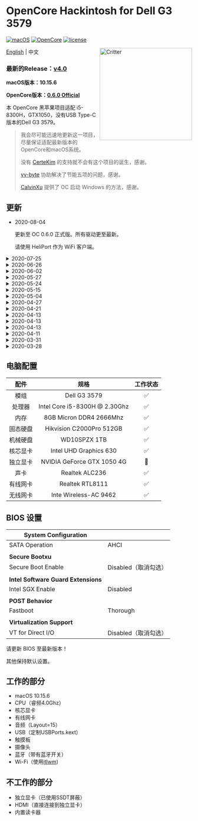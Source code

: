 # OpenCore Hackintosh for Dell G3 3579

[![macOS](https://img.shields.io/badge/macOS-10.15.6-orange)](https://www.apple.com/macos/catalina/)
[![OpenCore](https://img.shields.io/badge/OpenCore-0.6.0-9cf)](https://github.com/acidanthera/OpenCorePkg)
[![license](https://img.shields.io/badge/license-Anti%20996-blue.svg)](https://github.com/996icu/996.ICU/blob/master/LICENSE)

<img align="right" src="https://support.apple.com/content/dam/edam/applecare/images/en_US/macos/psp-mini-hero-macos-high-sierra-whats-new_2x.png" alt="Critter" width="250">

[English](https://github.com/tonyleelyy/OpenCore-Hackintosh-Dell-G3-3579/blob/master/README.md) | 中文

### 最新的Release：[v4.0](https://github.com/tonyleelyy/OpenCore-Hackintosh-Dell-G3-3579/releases/tag/v4.0)

**macOS版本：10.15.6**

**OpenCore版本：[0.6.0 Official](https://github.com/acidanthera/OpenCorePkg/releases/tag/0.6.0)**

本 OpenCore 黑苹果项目适配 i5-8300H，GTX1050，没有USB Type-C版本的Dell G3 3579。

> 我会尽可能迅速地更新这一项目，尽量保证适配最新版本的OpenCore和macOS系统。
>
> 没有 [CerteKim](https://github.com/CerteKim) 的支持就不会有这个项目的诞生，感谢。
>
> [vv-byte](https://github.com/vv-byte) 协助解决了节能五项的问题，感谢。
>
> [CalvinXu](https://github.com/CalvinXu17) 提供了 OC 启动 Windows 的方法，感谢。

## 更新
- 2020-08-04

  更新至 OC 0.6.0 正式版。所有驱动更至最新。

  请使用 HeliPort 作为 WiFi 客户端。

<details>
  <summary>2020-07-25</summary>
  - 为使用 DW1820A 的朋友重新定制了USBPorts。更新了 IntelBluetooth，NoTouchID。
  <br>
  - 在 OC 0.6.0 和 Big Sur 正式版出来之前可能都不会有大更新了，能完善的都已经完善了~
</details>

<details>
<summary>2020-06-26</summary>
  - 更新了 VoodooI2C 和 itlwm
  <br>
  - 增加了 OC 启动 Windows 支持（感谢 [CalvinXu](https://github.com/CalvinXu17)）
</details>

<details>
  <summary>2020-06-02</summary>
  - 更新至 OpenCore 0.5.9，顺带更新驱动，开始进入慢速更新状态。
  <br>
  - 支持 macOS 10.15.5
  <br>
  - 添加了 itlwm.kext 以驱动WiFi，请在 /OC/Kexts/itlwm.kext/Contents/Info.plist 里添加自己的WiFi信息。
</details>

<details>
  <summary>2020-05-27</summary>
  - 修复了节能五项（笔记本只有四项），优化了禁用独显的SSDT。（[vv-byte](https://github.com/vv-byte) 协助了此次更新，感谢）
</details>

<details>
  <summary>2020-05-24</summary>
  - 添加了 /Boot 文件夹，请尽量使用 BOOTx64.efi 来引导。更新了 WiFi 驱动教程。
</details>

<details>
  <summary>2020-05-15</summary>
  - 修复了触控板无法使用的问题。
</details>

<details>
  <summary>2020-05-04</summary>
  - OpenCore 0.5.8 更新。所有驱动更新到最新版本。
  <br>
  - 继续精简 config.plist，OC 更新移除 ApfsDriverLoader.efi。
  <br>
  - 音频修复（貌似不会偶尔没声音了）。核显频率恢复正常。大小写灯恢复正常。
</details>

<details>
  <summary>2020-04-27</summary>
  - CPU 变频修复，通过重写 `DeviceProperties` 精简了 `config.plist`。
</details>

<details>
  <summary>2020-04-21</summary>
  - 在新的 Release 中添加了供安装使用的 EFI，仅改变了 `ShowPicker` 和 `Timeout` 的值，其他无变化。使用 Release v2.0 的朋友无需更新。
</details>

<details>
  <summary>2020-04-13</summary>
  - WiFi可以重新工作了，使用指南请看下方。
</details>

<details>
  <summary>2020-04-13</summary>
  - 使用WiFi的过程中出现问题，暂时不知道如何解决，请耐心等候一下。
</details>

<details>
  <summary>2020-04-13</summary>
  - 在重新构建ACPI目录并修改 Config.plist 之后，终于！！！可以使用英特尔WiFi了！！！
  <br>
  - 请使用 https://github.com/zxystd/itlwm 尽情网上冲浪！！！
</details>

<details>
  <summary>2020-04-11</summary>
  - 更新至 MacOS 10.15.4 19E287。更新 OpenCore 到官方Release 0.5.7 版本并完善了Config.plist的结构。
  <br>
  - 更新 Lilu, VirtualSMC, AppleALC, WhateverGreen, SMCBatteryManager, NVMeFix。
  <br>
  - 更新并定制了 IntelBluetoothFirmware，驱动文件大幅缩小。同时更新了 IntelBluetoothInjector。
</details>

<details>
  <summary>2020-03-31</summary>
  - 删除了SSDT-USBX并添加了USBPower.kext以实现更好的USB驱动方法。
</details>

<details>
  <summary>2020-03-28</summary>
  - 我发现更新到最新版本后，大小写灯已正常工作！
</details>

## 电脑配置

|   配件   |             规格              | 工作状态 |
| :------: | :---------------------------: | :------: |
|   模组   |         Dell G3 3579          |    ✅     |
|  处理器  | Intel Core i5-8300H @ 2.30Ghz |    ✅     |
|   内存   |    8GB Micron DDR4 2666Mhz    |    ✅     |
| 固态硬盘 |   Hikvision C2000Pro 512GB    |    ✅     |
| 机械硬盘 |         WD10SPZX 1TB          |    ✅     |
| 核芯显卡 |    Intel UHD Graphics 630    |    ✅     |
| 独立显卡 |  NVIDIA GeForce GTX 1050 4G   |    🚫     |
|   声卡   |        Realtek ALC236         |    ✅     |
| 有线网卡 |        Realtek RTL8111        |    ✅     |
| 无线网卡 |     Inte Wireless-AC 9462     |  ✅  |

## BIOS 设置

| **System Configuration** |      |
| --- | --- |
| SATA Operation       | AHCI |
|                      |      |
| **Secure Bootxu**   |      |
| Secure Boot Enable   | Disabled（取消勾选） |
|  |                    |
| **Intel Software Guard Extensions** |                    |
| Intel SGX Enable | Disabled           |
|  |                    |
| **POST Behavior** |                    |
| Fastboot | Thorough           |
|  |                    |
| **Virtualization Support** |                    |
| VT for Direct I/O | Disabled（取消勾选） |

请更新 BIOS 至最新版本！

其他保持默认设置。

## 工作的部分

- macOS 10.15.6
- CPU（睿频4.0Ghz）
- 核芯显卡
- 有线网卡
- 音频（Layout=15）
- USB（定制USBPorts.kext）
- 触摸板
- 摄像头
- 蓝牙（带有蓝牙开关）
- Wi-Fi（使用[itlwm](https://github.com/OpenIntelWireless/itlwm))

## 不工作的部分

- 独立显卡（已使用SSDT屏蔽）
- HDMI（直接连接到独立显卡）
- 内置读卡器
